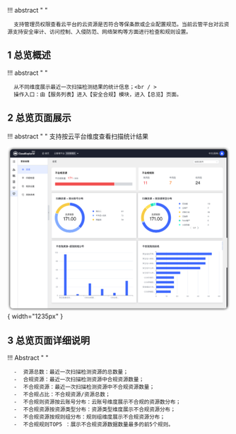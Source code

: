 

!!! abstract " "

      支持管理员权限查看云平台的云资源是否符合等保条款或企业配置规范。当前云管平台对云资源支持安全审计、访问控制、入侵防范、网络架构等方面进行检查和规则设置。

## 1 总览概述

!!! abstract " "

      从不同维度展示最近一次扫描检测结果的统计信息；<br / >
      操作入口：由【服务列表】进入【安全合规】模块，进入【总览】页面。
      

## 2 总览页面展示

!!! abstract " "
      支持按云平台维度查看扫描统计结果

![总览](../../img/security-compliance/overview/总览.png){ width="1235px" }

## 3 总览页面详细说明

!!! Abstract " "

      -  资源总数：最近一次扫描检测资源的总数量；
      -  合规资源：最近一次扫描检测资源中合规资源数量；
      -  不合规资源：最近一次扫描检测资源中不合规资源数量；
      -  不合规占比：不合规资源/资源总数；
      -  不合规则资源按云账号分布：云账号维度展示不合规的资源数分布；
      -  不合规资源按资源类型分布：资源类型维度展示不合规资源分布；
      -  不合规资源按规则组分布：规则组维度展示不合规资源分布；
      -  不合规规则TOP5 ：展示不合规资源数据数量最多的前5个规则。
